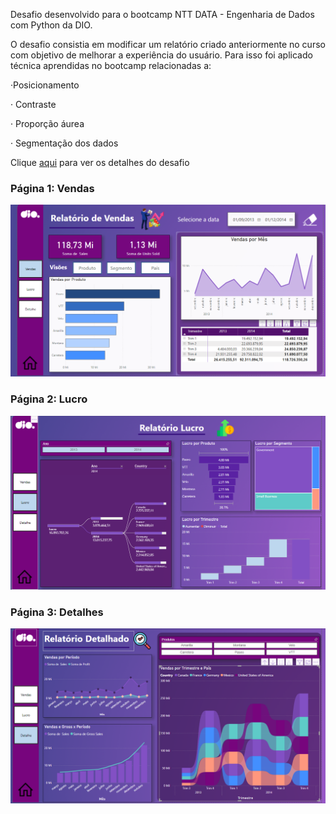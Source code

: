 Desafio desenvolvido para o bootcamp NTT DATA - Engenharia de Dados com Python da DIO.


O desafio consistia em modificar um relatório criado anteriormente no curso com objetivo de melhorar a experiência do usuário. Para isso foi aplicado técnica aprendidas no bootcamp relacionadas a:


·Posicionamento

· Contraste

· Proporção áurea

· Segmentação dos dados

Clique [aqui](https://academiapme-my.sharepoint.com/:w:/r/personal/renato_dio_me/_layouts/15/Doc.aspx?sourcedoc=%7BC42EFF52-EE0B-4CB0-A9C2-F54B147D3219%7D&file=Descri%C3%A7%C3%A3o%20do%20desafio-Criando%20Relat%C3%B3rios%20Din%C3%A2micos%20com%20o%20.docx&action=default&mobileredirect=true) para ver os detalhes do desafio


### Página 1: Vendas
<img src="Imagens/Pag 1.png" alt="">

### Página 2: Lucro
<img src="Imagens/Pag 2.png" alt="">

### Página 3: Detalhes
<img src="Imagens/Pag 3.png" alt="">